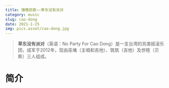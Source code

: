 ```yaml
---
title: 慷慨悲歌——草东没有派对
category: music
slug: cao-dong
date: 2021-1-25
img: pics.asset/cao-dong.jpg
---
```


>  **草东没有派对**（英语：No Party For Cao Dong）是一支台湾的另类摇滚乐团，成军于2012年，现由巫堵（主唱和吉他）、筑筑（吉他）及世暄（贝斯）三人组成。

# 简介

